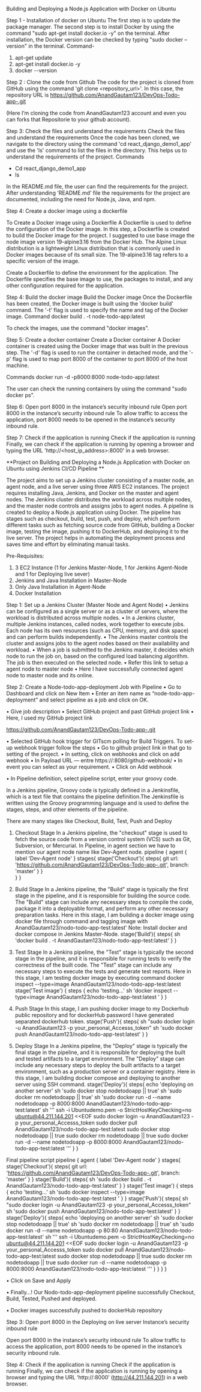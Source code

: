 Building and Deploying a Node.js Application with Docker on Ubuntu




Step 1 - Installation of docker on Ubuntu
The first step is to update the package manager. The second step is to install Docker by using the command "sudo apt-get install docker.io -y" on the terminal. After installation, the Docker version can be checked by typing "sudo docker –version" in the terminal.
Command-
1.	apt-get update
2.	apt-get install docker.io -y
3.	docker --version

 
Step 2 : Clone the code from Github
The code for the project is cloned from GitHub using the command 'git clone <repository_url>'. In this case, the repository URL is
https://github.com/AnandGautam123/DevOps-Todo-app-.git
 

(Here I’m cloning the code from AnandGautam123 account and even you can forks that Repositorie to your github account).

Step 3: Check the files and understand the requirements
Check the files and understand the requirements Once the code has been cloned, we navigate to the directory using the command 'cd react_django_demo1_app' and use the 'ls' command to list the files in the directory. This helps us to understand the requirements of the project.
Commands
- Cd react_django_demo1_app
- ls


In the README.md file, the user can find the requirements for the project. After understanding 'README.md' file the requirements for the project are documented, including the need for Node.js, Java, and npm.  
 

Step 4: Create a docker image using a dockerfile

To Create a Docker image using a Dockerfile A Dockerfile is used to define the configuration of the Docker image. In this step, a Dockerfile is created to build the Docker image for the project.
I suggested to use base image the node image version 19-alpine3.16 from the Docker Hub. 
The Alpine Linux distribution is a lightweight Linux distribution that is commonly used in Docker images because of its small size. The 19-alpine3.16 tag refers to a specific version of the image.


Create a Dockerfile to define the environment for the application. The Dockerfile specifies the base image to use, the packages to install, and any other configuration required for the application.


Step 4: Build the docker image
Build the Docker image Once the Dockerfile has been created, the Docker image is built using the 'docker build' command. The '-t' flag is used to specify the name and tag of the Docker image.
Command
docker build . -t node-todo-app:latest

To check the images, use the command "docker images".



Step 5: Create a docker container
Create a Docker container A Docker container is created using the Docker image that was built in the previous step. The '-d' flag is used to run the container in detached mode, and the '-p' flag is used to map port 8000 of the container to port 8000 of the host machine.

Commands
docker run -d -p8000:8000 node-todo-app:latest

The user can check the running containers by using the command "sudo docker ps". 



Step 6: Open port 8000 in the instance’s security inbound rule
Open port 8000 in the instance’s security inbound rule To allow traffic to access the application, port 8000 needs to be opened in the instance’s security inbound rule.


Step 7: Check if the application is running
Check if the application is running Finally, we can check if the application is running by opening a browser and typing the URL 'http://<host_ip_address>:8000' in a web browser.




**Project on Building and Deploying a Node.js Application with Docker on Ubuntu using Jenkins CI/CD Pipeline
**
 
The project aims to set up a Jenkins cluster consisting of a master node, an agent node, and a live server using three AWS EC2 instances. The project requires installing Java, Jenkins, and Docker on the master and agent nodes. The Jenkins cluster distributes the workload across multiple nodes, and the master node controls and assigns jobs to agent nodes. A pipeline is created to deploy a Node.js application using Docker. The pipeline has stages such as checkout, build, test, push, and deploy, which perform different tasks such as fetching source code from GitHub, building a Docker image, testing the image, pushing it to DockerHub, and deploying it to the live server. The project helps in automating the deployment process and saves time and effort by eliminating manual tasks.

Pre-Requisites:
1.	3 EC2 Instance (1 for Jenkins Master-Node, 1 for Jenkins Agent-Node and 1 for Deploying live sever)
2.	Jenkins and Java Installation in Master-Node
3.	Only Java Installation in Agent-Node
4.	Docker Installation

 

Step 1: Set up a Jenkins Cluster (Master Node and Agent Node) 
•	Jenkins can be configured as a single server or as a cluster of servers, where the workload is distributed across multiple nodes.
•	In a Jenkins cluster, multiple Jenkins instances, called nodes, work together to execute jobs. Each node has its own resources (such as CPU, memory, and disk space) and can perform builds independently.
•	The Jenkins master controls the cluster and assigns jobs to the agent nodes based on their availability and workload.
•	When a job is submitted to the Jenkins master, it decides which node to run the job on, based on the configured load balancing algorithm. The job is then executed on the selected node.
•	Refer this link to setup a agent node to master node
•	Here I have successfully connected agent node to master node and its online. 



Step 2: Create a Node-todo-app-deployment  Job with Pipeline
•	Go to Dashboard and click on New Item 
•	Enter an item name as “node-todo-app-deployment” and select pipeline as a job and click on OK.

 
•	Give job description
•	Select GitHub project and past GitHub project link
•	Here, I used my GitHub project link 

https://github.com/AnandGautam123/DevOps-Todo-app-.git



•	Selected GitHub hook trigger for GITscm polling for Build Triggers. To set-up webhook trigger follow the steps
•	Go to github project link in that go to setting of the project.
•	In setting, click on webhooks and click on add webhook
•	In Payload URL — entre https://<public ip of masternode>:8080/github-webhook/
•	In event you can select as your requirement.
•	Click on Add webhook


 
•	In Pipeline definition, select pipeline script, enter your groovy code.

In a Jenkins pipeline, Groovy code is typically defined in a Jenkinsfile, which is a text file that contains the pipeline definition.The Jenkinsfile is written using the Groovy programming language and is used to define the stages, steps, and other elements of the pipeline.

There are many stages like Checkout, Build, Test, Push and Deploy

1.	Checkout Stage 
In a Jenkins pipeline, the "checkout" stage is used to fetch the source code from a version control system (VCS) such as Git, Subversion, or Mercurial.
In Pipeline, in agent section we have to mention our agent node name like Dev-Agent node.
pipeline {
    	agent { label 'Dev-Agent node' }
    	stages{
        	stage('Checkout'){
            	steps{
                    git url: 'https://github.com/AnandGautam123/DevOps-Todo-app-.git', branch: 'master' 
                	}
                }	
            }
        }
2.	Build Stage 
In a Jenkins pipeline, the "Build" stage is typically the first stage in the pipeline, and it is responsible for building the source code.
The "Build" stage can include any necessary steps to compile the code, package it into a deployable format, and perform any other necessary preparation tasks.
Here in this stage, I am building a docker image using docker file through command and tagging image with AnandGautam123/nodo-todo-app-test:latest'
Note: Install docker and docker compose in Jenkins Master-Node.
        stage('Build’){
            steps{
                sh 'docker build . -t AnandGautam123/nodo-todo-app-test:latest'
            }
        }

3.	Test Stage
In a Jenkins pipeline, the "Test" stage is typically the second stage in the pipeline, and it is responsible for running tests to verify the correctness of the built code.
The "Test" stage can include any necessary steps to execute the tests and generate test reports.
Here in this stage, I am testing docker image by executing command 
docker inspect --type=image AnandGautam123/nodo-todo-app-test:latest
        stage('Test image') {
            steps {
                echo 'testing...'
                sh 'docker inspect --type=image AnandGautam123/nodo-todo-app-test:latest '
            }
        }
4.	Push Stage
In this stage, I am pushing docker image to my Dockerhub public repository and for dockerHub password I have generated separated dockerhub token. 
           stage('Push'){
     steps{
        	     sh "sudo docker login -u AnandGautam123 -p your_personal_Accesss_token"
                   sh 'sudo docker push AnandGautam123/nodo-todo-app-test:latest'
            }
    }  
5.	Deploy Stage
In a Jenkins pipeline, the "Deploy" stage is typically the final stage in the pipeline, and it is responsible for deploying the built and tested artifacts to a target environment.
The "Deploy" stage can include any necessary steps to deploy the built artifacts to a target environment, such as a production server or a container registry.
Here in this stage, I am building docker compose and deploying to another server using SSH command.
        stage('Deploy'){
            steps{
                echo 'deploying on another server'
                sh 'sudo docker stop nodetodoapp || true'
                sh 'sudo docker rm nodetodoapp || true'
                sh 'sudo docker run -d --name nodetodoapp -p 8000:8000 AnandGautam123/nodo-todo-app-test:latest'
                sh '''
                ssh -i Ubuntudemo.pem -o StrictHostKeyChecking=no ubuntu@44.211.144.201 <<EOF
                sudo docker login -u AnandGautam123 -p your_personal_Accesss_token
                sudo docker pull AnandGautam123/nodo-todo-app-test:latest
                sudo docker stop nodetodoapp || true
                sudo docker rm nodetodoapp || true 
                sudo docker run -d --name nodetodoapp -p 8000:8000 AnandGautam123/nodo-todo-app-test:latest
                '''
            }
        }

Final pipeline script
pipeline {
    agent { label 'Dev-Agent node' }
    stages{
        stage('Checkout'){
            steps{
                git url: 'https://github.com/AnandGautam123/DevOps-Todo-app-.git', branch: 'master'
            }
        }
        stage('Build'){
            steps{
                sh 'sudo docker build . -t AnandGautam123/nodo-todo-app-test:latest'
            }
        }
        stage('Test image') {
            steps {
                echo 'testing...'
                sh 'sudo docker inspect --type=image AnandGautam123/nodo-todo-app-test:latest '
            }
        }
        stage('Push'){
            steps{
        	     sh "sudo docker login -u AnandGautam123 -p your_personal_Accesss_token"
                 sh 'sudo docker push AnandGautam123/nodo-todo-app-test:latest'
            }
        }  
        stage('Deploy'){
            steps{
                echo 'deploying on another server'
                sh 'sudo docker stop nodetodoapp || true'
                sh 'sudo docker rm nodetodoapp || true'
                sh 'sudo docker run -d --name nodetodoapp -p 80:80  AnandGautam123/nodo-todo-app-test:latest'
                sh '''
                ssh -i Ubuntudemo.pem -o StrictHostKeyChecking=no ubuntu@44.211.144.201 <<EOF
                sudo docker login -u AnandGautam123 -p your_personal_Accesss_token
                sudo docker pull AnandGautam123/nodo-todo-app-test:latest
                sudo docker stop nodetodoapp || true
                sudo docker rm nodetodoapp || true 
                sudo docker run -d --name nodetodoapp -p 8000:8000 AnandGautam123/nodo-todo-app-test:latest
                '''
            }
        }
    }
}



 
•	Click on Save and Apply 

•	Finally…! Our Nodo-todo-app-deployment pipeline successfully Checkout, Build, Tested, Pushed and deployed.

•	Docker images successfully pushed to dockerHub repository
 

Step 3: Open port 8000 in the Deploying on live server Instance’s security inbound rule


Open port 8000 in the instance’s security inbound rule To allow traffic to access the application, port 8000 needs to be opened in the instance’s security inbound rule.


Step 4: Check if the application is running
Check if the application is running Finally, we can check if the application is running by opening a browser and typing the URL ‘http://<live server instance public_ip_address>:8000’  (http://44.211.144.201) in a web browser.
 



